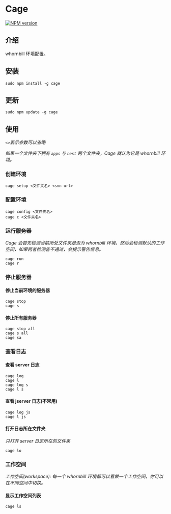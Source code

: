 # Cage

[![NPM version](https://img.shields.io/npm/v/cage.svg?style=flat)](https://www.npmjs.com/package/cage)

## 介绍

whornbill 环境配置。

## 安装
    sudo npm install -g cage
    
## 更新
    sudo npm update -g cage

## 使用
*`<>`表示参数可以省略*

*如果一个文件夹下拥有 `apps` 与 `nest` 两个文件夹，Cage 就认为它是 whornbill 环境。*

### 创建环境
    cage setup <文件夹名> <svn url>
    
### 配置环境
    cage config <文件夹名>
    cage c <文件夹名>
    
### 运行服务器
*Cage 会首先检测当前所处文件夹是否为 whornbill 环境，然后会检测默认的工作空间，如果两者检测皆不通过，会提示警告信息。*
    
    cage run
    cage r

### 停止服务器

#### 停止当前环境的服务器
    cage stop
    cage s

#### 停止所有服务器
    cage stop all
    cage s all
    cage sa

### 查看日志

#### 查看 server 日志
    cage log
    cage l
    cage log s
    cage l s
    
#### 查看 jserver 日志(不常用)
    cage log js
    cage l js
    
#### 打开日志所在文件夹
*只打开 server 日志所在的文件夹*

    cage lo
    
### 工作空间
*工作空间(workspace): 每一个 whornbill 环境都可以看做一个工作空间，你可以在不同空间中切换。*

#### 显示工作空间列表
    cage ls
